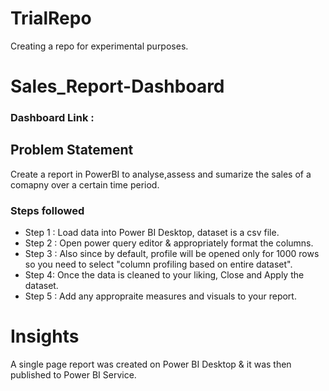 # TrialRepo
Creating a repo for experimental purposes.

# Sales_Report-Dashboard

### Dashboard Link : 

## Problem Statement

Create a report in PowerBI to analyse,assess and sumarize the sales of a comapny over a certain time period. 


### Steps followed 

- Step 1 : Load data into Power BI Desktop, dataset is a csv file.
- Step 2 : Open power query editor & appropriately format the columns.
- Step 3 : Also since by default, profile will be opened only for 1000 rows so you need to select "column profiling based on entire dataset".
- Step 4: Once the data is cleaned to your liking, Close and Apply the dataset.
- Step 5 : Add any appropraite measures and visuals to your report.

# Insights

A single page report was created on Power BI Desktop & it was then published to Power BI Service.
